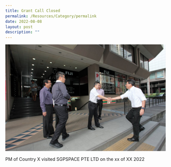 ```yaml
---
title: Grant Call Closed
permalink: /Resources/Category/permalink
date: 2022-08-08
layout: post
description: ""
---
```


![Alt text for image on Isomer site](/images/vip.jpg)

PM of Country X visited SGPSPACE PTE LTD on the xx of XX 2022